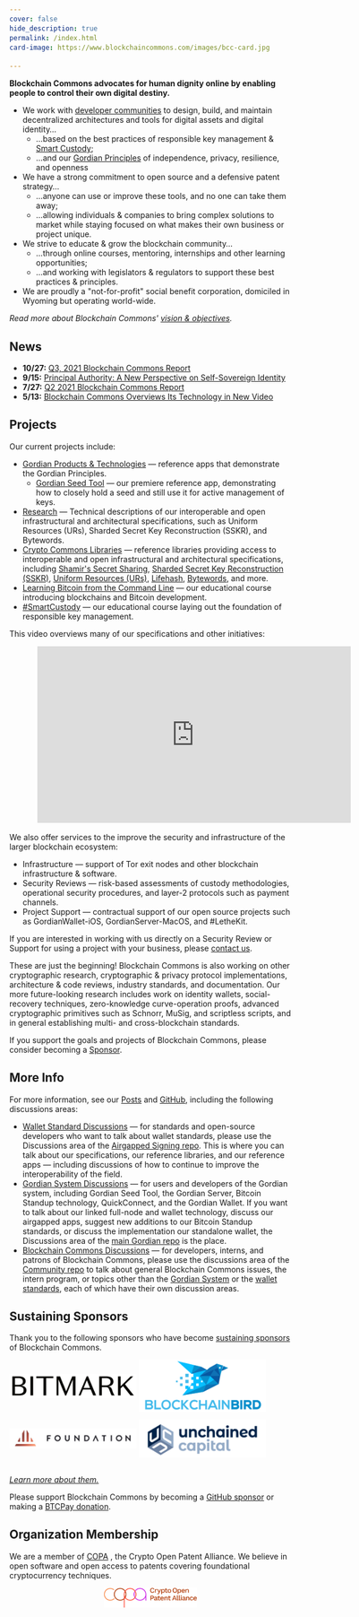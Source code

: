 ```yaml
---
cover: false
hide_description: true
permalink: /index.html
card-image: https://www.blockchaincommons.com/images/bcc-card.jpg
 
---
```


**Blockchain Commons advocates for human dignity online by enabling people to control their own digital destiny.**
* We work with [developer communities](https://github.com/BlockchainCommons/Airgapped-Wallet-Community) to design, build, and maintain decentralized architectures and tools for digital assets and digital identity…
  * …based on the best practices of responsible key management & [Smart Custody](https://www.SmartCustody.com);
  * …and our [Gordian Principles](https://github.com/BlockchainCommons/Gordian#gordian-principles) of independence, privacy, resilience, and openness 
* We have a strong commitment to open source and a defensive patent strategy…
  * …anyone can use or improve these tools, and no one can take them away;
  * …allowing individuals & companies to bring complex solutions to market while staying focused on what makes their own business or project unique.
* We strive to educate & grow the blockchain community…
  * …through online courses, mentoring, internships and other learning opportunities;
  * …and working with legislators & regulators to support these best practices & principles.
* We are proudly a "not-for-profit" social benefit corporation, domiciled in Wyoming but operating world-wide.

_Read more about Blockchain Commons' [vision & objectives](vision.md)._

## News
* **10/27:** [Q3, 2021 Blockchain Commons Report](https://www.blockchaincommons.com/quarterlies/Q3-2021-Report/)
* **9/15:** [Principal Authority: A New Perspective on Self-Sovereign Identity](https://www.blockchaincommons.com/articles/Principal-Authority/)
* **7/27:** [Q2 2021 Blockchain Commons Report](https://www.blockchaincommons.com/quarterlies/Q2-2021-Report/)
* **5/13:** [Blockchain Commons Overviews Its Technology in New Video](https://www.blockchaincommons.com/introduction/Technical-Overview-Video/)

## Projects

Our current projects include:

* [Gordian Products & Technologies](https://github.com/BlockchainCommons/Gordian) — reference apps that demonstrate the Gordian Principles.
   * [Gordian Seed Tool](https://github.com/BlockchainCommons/GordianSeedTool-iOS) — our premiere reference app, demonstrating how to closely hold a seed and still use it for active management of keys.
* [Research](https://github.com/BlockchainCommons/Research) — Technical descriptions of our interoperable and open infrastructural and architectural specifications, such as Uniform Resources (URs), Sharded Secret Key Reconstruction (SSKR), and Bytewords.
* [Crypto Commons Libraries](https://github.com/BlockchainCommons/crypto-commons) — reference libraries providing access to interoperable and open infrastructural and architectural specifications, including [Shamir's Secret Sharing](https://github.com/BlockchainCommons/bc-shamir), [Sharded Secret Key Reconstruction (SSKR)](https://github.com/BlockchainCommons/bc-sskr), [Uniform Resources (URs)](https://github.com/BlockchainCommons/bc-ur), [Lifehash](https://github.com/BlockchainCommons/bc-lifehash), [Bytewords](https://github.com/BlockchainCommons/bc-bytewords), and more.
* [Learning Bitcoin from the Command Line](https://github.com/BlockchainCommons/Learning-Bitcoin-from-the-Command-Line) — our educational course introducing blockchains and Bitcoin development.
* [#SmartCustody](https://www.smartcustody.com/) — our educational course laying out the foundation of responsible key management.

This video overviews many of our specifications and other initiatives:

<p style="margin-left:50px">
<iframe width="560" height="315" src="https://www.youtube.com/embed/RYgOFSdUqWY" title="YouTube video player" frameborder="0" allow="accelerometer; autoplay; clipboard-write; encrypted-media; gyroscope; picture-in-picture" allowfullscreen></iframe>
</p>

We also offer services to the improve the security and infrastructure of the larger blockchain ecosystem:

* Infrastructure — support of Tor exit nodes and other blockchain infrastructure & software.
* Security Reviews — risk-based assessments of custody methodologies, operational security procedures, and layer-2 protocols such as payment channels.
* Project Support — contractual support of our open source projects such as GordianWallet-iOS, GordianServer-MacOS, and #LetheKit.

If you are interested in working with us directly on a Security Review or Support for using a project with your business, please [contact us](mailto:team@blockchaincommons.com).

These are just the beginning! Blockchain Commons is also working on other cryptographic research, cryptographic & privacy protocol implementations, architecture & code reviews, industry standards, and documentation. Our more future-looking research includes work on identity wallets, social-recovery techniques, zero-knowledge curve-operation proofs, advanced cryptographic primitives such as Schnorr, MuSig, and scriptless scripts, and in general establishing multi- and cross-blockchain standards.

If you support the goals and projects of Blockchain Commons, please consider becoming a [Sponsor](https://www.blockchaincommons.com/sponsors.html).

## More Info

For more information, see our [Posts](https://www.blockchaincommons.com/posts/) and [GitHub](https://github.com/BlockchainCommons), including the following discussions areas:
* [Wallet Standard Discussions](https://github.com/BlockchainCommons/AirgappedSigning/discussions) — for standards and open-source developers who want to talk about wallet standards, please use the Discussions area of the [Airgapped Signing repo](https://github.com/BlockchainCommons/AirgappedSigning). This is where you can talk about our specifications, our reference libraries, and our reference apps — including discussions of how to continue to improve the interoperability of the field.
* [Gordian System Discussions](https://github.com/BlockchainCommons/Gordian/discussions) — for users and developers of the Gordian system, including Gordian Seed Tool, the Gordian Server, Bitcoin Standup technology, QuickConnect, and the Gordian Wallet. If you want to talk about our linked full-node and wallet technology, discuss our airgapped apps, suggest new additions to our Bitcoin Standup standards, or discuss the implementation our standalone wallet, the Discussions area of the [main Gordian repo](https://github.com/BlockchainCommons/Gordian) is the place.
* [Blockchain Commons Discussions](https://github.com/BlockchainCommons/Community/discussions) — for developers, interns, and patrons of Blockchain Commons, please use the discussions area of the [Community repo](https://github.com/BlockchainCommons/Community) to talk about general Blockchain Commons issues, the intern program, or topics other than the [Gordian System](https://github.com/BlockchainCommons/Gordian/discussions) or the [wallet standards](https://github.com/BlockchainCommons/AirgappedSigning/discussions), each of which have their own discussion areas.

## Sustaining Sponsors

Thank you to the following sponsors who have become [sustaining sponsors](https://github.com/sponsors/BlockchainCommons) of Blockchain Commons.
  
[<img src="images/sponsors/bitmark-logo.png" width="45%" align="center">](https://bitmark.com/)
[<img src="images/sponsors/blockchainbird.png" width="45%" align="center">](https://github.com/blockchainbird/bird)

[<img src="images/sponsors/foundation-logo.jpg" width="45%" align="center">](https://foundationdevices.com/)
[<img src="images/sponsors/unchained-capital.png" width="45%" align="center">](https://unchained-capital.com/)

<br clear="all">[*Learn more about them.*](sponsors)

Please support Blockchain Commons by becoming a [GitHub sponsor](https://github.com/sponsors/BlockchainCommons) or making a [BTCPay donation](https://btcpay.blockchaincommons.com/).

## Organization Membership

We are a member of [COPA](https://open-patent.org/) , the Crypto Open Patent Alliance. We believe in open software and open access to patents covering foundational cryptocurrency techniques.

<p align="center">
  <a href="https://open-patent.org/"><img src="images/copa-logo.png" width="33%" align="center"></a>
</p>
